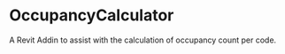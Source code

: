 <h1>OccupancyCalculator</h1>
<p>A Revit Addin to assist with the calculation of occupancy count per code.</p>